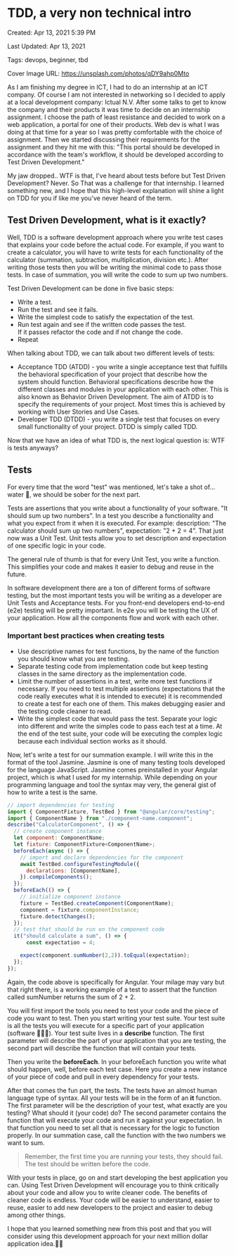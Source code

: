 # TDD, a very non technical intro

Created: Apr 13, 2021 5:39 PM

Last Updated: Apr 13, 2021

Tags: devops, beginner, tbd

Cover Image URL: https://unsplash.com/photos/qDY9ahp0Mto

As I am finishing my degree in ICT, I had to do an internship at an ICT company. Of course I am not interested in networking so I decided to apply at a local development company: Ictual N.V. After some talks to get to know the company and their products it was time to decide on an internship assignment. I choose the path of least resistance and decided to work on a web application, a portal for one of their products. Web dev is what I was doing at that time for a year so I was pretty comfortable with the choice of assignment. Then we started discussing their requirements for the assignment and they hit me with this: "This portal should be developed in accordance with the team's workflow, it should be developed according to Test Driven Development."

My jaw dropped.. WTF is that, I've heard about tests before but Test Driven Development? Never. So That was a challenge for that internship. I learned something new, and I hope that this high-level explanation will shine a light on TDD for you if like me you've never heard of the term.

## Test Driven Development, what is it exactly?

Well, TDD is a software development approach where you write test cases that explains your code before the actual code. For example, if you want to create a calculator, you will have to write tests for each functionality of the calculator (summation, subtraction, multiplication, division etc.). After writing those tests then you will be writing the minimal code to pass those tests. In case of summation, you will write the code to sum up two numbers.

Test Driven Development can be done in five basic steps:

- Write a test.
- Run the test and see it fails.
- Write the simplest code to satisfy the expectation of the test.
- Run test again and see if the written code passes the test.
  <br> If it passes refactor the
  code and if not change the code.
- Repeat

When talking about TDD, we can talk about two different levels of tests:

- Acceptance TDD (ATDD) - you write a single acceptance test that fulfills the
  behavioral specification of your project that describe how the system should
  function. Behavioral specifications describe how the different classes and modules in your application with each other. This is also known as Behavior Driven Development. The aim of ATDD is
  to specify the requirements of your project. Most times this is achieved by working with User Stories and Use Cases.
- Developer TDD (DTDD) - you write a single test that focuses on every small
  functionality of your project. DTDD is simply called TDD.

Now that we have an idea of what TDD is, the next logical question is: WTF is tests anyways?

## Tests

For every time that the word "test" was mentioned, let's take a shot of... water 🥤, we should be sober for the next part.

Tests are assertions that you write about a functionality of your software. "It should sum up two numbers". In a test you describe a functionality and what you expect from it when it is executed. For example:
description: "The calculator should sum up two numbers", expectation: "2 + 2 = 4". That just now was a Unit Test. Unit tests allow you to set description and expectation of one specific logic in your code.

The general rule of thumb is that for every Unit Test, you write a function. This simplifies your code and makes it easier to debug and reuse in the future.

In software development there are a ton of different forms of software testing, but the most important tests you will be writing as a developer are Unit Tests and Acceptance tests. For you front-end developers end-to-end (e2e) testing will be pretty important. In e2e you will be testing the UX of your application. How all the components flow and work with each other.

### Important best practices when creating tests

- Use descriptive names for test functions, by the name of the function you should
  know what you are testing.
- Separate testing code from implementation code but keep testing classes in the
  same directory as the implementation code.
- Limit the number of assertions in a test, write more test functions if necessary. If
  you need to test multiple assertions (expectations that the code really executes
  what it is intended to execute) it is recommended to create a test for each one of
  them. This makes debugging easier and the testing code cleaner to read.
- Write the simplest code that would pass the test. Separate your logic into
  different and write the simples code to pass each test at a time. At the end of the
  test suite, your code will be executing the complex logic because each individual
  section works as it should.

Now, let's write a test for our summation example. I will write this in the format of the tool Jasmine. Jasmine is one of many testing tools developed for the language JavaScript. Jasmine comes preinstalled in your Angular project, which is what I used for my internship. While depending on your programming language and tool the syntax may very, the general gist of how to write a test is the same.

```javascript
// import dependencies for testing
import { ComponentFixture, TestBed } from "@angular/core/testing";
import { ComponentName } from "./component-name.component";
describe("CalculatorComponent", () => {
  // create component instance
  let component: ComponentName;
  let fixture: ComponentFixture<ComponentName>;
  beforeEach(async () => {
    // import and declare dependencies for the component
    await TestBed.configureTestingModule({
      declarations: [ComponentName],
    }).compileComponents();
  });
  beforeEach(() => {
    // initialize component instance
    fixture = TestBed.createComponent(ComponentName);
    component = fixture.componentInstance;
    fixture.detectChanges();
  });
  // test that should be run on the component code
  it("should calculate a sum", () => {
      const expectation = 4;

    expect(component.sumNumber(2,2)).toEqual(expectation);
  });
});
```
Again, the code above is specifically for Angular. Your milage may vary but that right there, is a working example of a test to assert that the function called sumNumber returns the sum of 2 + 2.

You will first import the tools you need to test your code and the piece of code you want to test. Then you start writing your test suite. Your test suite is all the tests you will execute for a specific part of your application (software 🤷🏿‍♀️). Your test suite lives in a **describe** function. The first parameter will describe the part of your application that you are testing, the second part will describe the function that will contain your tests.

 Then you write the **beforeEach**. In your beforeEach function you write what should happen, well, before each test case. Here you create a new instance of your piece of code and pull in every dependency for your tests. 

 After that comes the fun part, the tests. The tests have an almost human language type of syntax. All your tests will be in the form of an **it** function. The first parameter will be the description of your test, what exactly are you testing? What should it (your code) do? The second parameter contains the function that will execute your code and run it against your expectation. In that function you need to set all that is necessary for the logic to function properly. In our summation case, call the function with the two numbers we want to sum.

 > Remember, the first time you are running your tests, they should fail. The test should be written before the code.

With your tests in place, go on and start developing the best application you can. Using Test Driven Development will encourage you to think critically about your code and allow you to write cleaner code. The benefits of cleaner code is endless. Your code will be easier to understand, easier to reuse, easier to add new developers to the project and easier to debug among other things.

I hope that you learned something new from this post and that you will consider using this development approach for your next million dollar application idea.🤙🏿



